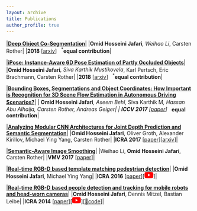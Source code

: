 ```yaml
---
layout: archive
title: Publications
author_profile: true
---
```


|[**Deep Object Co-Segmentation**](https://arxiv.org/abs/1804.06423)|
|**Omid Hosseini Jafari**<sup>*</sup>, Weihao Li<sup>*</sup>, Carsten Rother|
|**2018** [[arxiv](https://arxiv.org/abs/1804.06423)] &nbsp; <sup>*</sup>**equal contribution**|

|[**iPose: Instance-Aware 6D Pose Estimation of Partly Occluded Objects**](https://arxiv.org/abs/1712.01924)|
|**Omid Hosseini Jafari**<sup>*</sup>, Siva Karthik Mustikovela<sup>*</sup>, Karl Pertsch, Eric Brachmann, Carsten Rother|
|**2018** [[arxiv](https://arxiv.org/abs/1712.01924)] &nbsp; <sup>*</sup>**equal contribution**|

|[**Bounding Boxes, Segmentations and Object Coordinates: How Important is Recognition for 3D Scene Flow Estimation in Autonomous Driving Scenarios?**](/publications/pdf/ICCV17.pdf)|
| **Omid Hosseini Jafari**<sup>*</sup>, Aseem Behl<sup>*</sup>, Siva Karthik M<sup>*</sup>, Hassan Abu Alhaija, Carsten Rother, Andreas Geiger|
| **ICCV 2017** [[paper](/publications/pdf/ICCV17.pdf)] &nbsp; <sup>*</sup>**equal contribution**|

|[**Analyzing Modular CNN Architectures for Joint Depth Prediction and Semantic Segmentation**](/publications/pdf/jafari_etal_ICRA17.pdf)|
|**Omid Hosseini Jafari**, Oliver Groth, Alexander Kirillov, Michael Ying Yang, Carsten Rother|
|**ICRA 2017** [[paper](/publications/pdf/jafari_etal_ICRA17.pdf)][[arxiv](https://arxiv.org/abs/1702.08009)]|

|[**Semantic-Aware Image Smoothing**](https://hci.iwr.uni-heidelberg.de/vislearn/wp-content/uploads/2014/08/paper1024_CRC.pdf)|
|Weihao Li, **Omid Hosseini Jafari**, Carsten Rother|
|**VMV 2017** [[paper](https://hci.iwr.uni-heidelberg.de/vislearn/wp-content/uploads/2014/08/paper1024_CRC.pdf)]|

|[**Real-time RGB-D based template matching pedestrian detection**](/publications/pdf/jafari_etal_ICRA16.pdf)|
|**Omid Hosseini Jafari**, Michael Ying Yang|
|**ICRA 2016** [[paper](/publications/pdf/jafari_etal_ICRA16.pdf)][[![youtube](/assets/youtube.png)](https://youtu.be/2RKjaX6xu4o)]|

|[**Real-time RGB-D based people detection and tracking for mobile robots and head-worn cameras**](/publications/pdf/jafari_etal_ICRA14.pdf)|
|**Omid Hosseini Jafari**, Dennis Mitzel, Bastian Leibe|
|**ICRA 2014** [[paper](/publications/pdf/jafari_etal_ICRA14.pdf)][[![youtube](/assets/youtube.png)](https://youtu.be/rl0CACWCgTU)][[:link:code](https://www.vision.rwth-aachen.de/software/rgb-d-people-tracking)]|

<!-- |[****]()|
|**Omid Hosseini Jafari**,|
|**** [[paper]()]| -->
